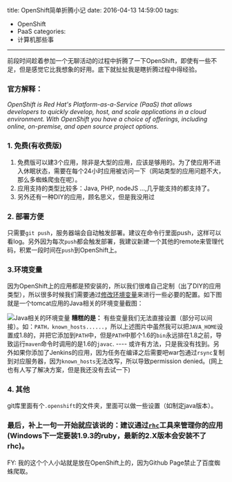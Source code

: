 title: OpenShift简单折腾小记
date: 2016-04-13 14:59:00
tags:
 - OpenShift
 - PaaS
categories:
  - 计算机那些事
---
前段时间趁着参加一个无聊活动的过程中折腾了一下OpenShift，即使有一些不足，但是感觉它比我想象的好用。底下就扯扯我是瞎折腾过程中得经验。

<!-- more -->
### 官方解释：
*OpenShift is Red Hat's Platform-as-a-Service (PaaS) that allows developers to quickly develop, host, and scale applications in a cloud environment. With OpenShift you have a choice of offerings, including online, on-premise, and open source project options.*

### 1. 免费(有收费版)
1. 免费版可以建3个应用，除非是大型的应用，应该是够用的。为了使应用不进入休眠状态，需要在每个24小时应用被访问一下（网站类型的应用问题不大，那么多蜘蛛爬虫在呢）。
2. 应用支持的类型比较多：Java, PHP, nodeJS ...,几乎能支持的都支持了。
3. 另外还有一种DIY的应用，顾名思义，但是我没用过

### 2. 部署方便
只需要`git push`，服务器端会自动触发部署。建议在命令行里面push，这样可以看log。另外因为每次`push`都会触发部署，我建议新建一个其他的remote来管理代码，积累一段时间在`push`到OpenShift上。

### 3.环境变量
因为OpenShift上的应用都是预安装的，所以我们很难自己定制（出了DIY的应用类型），所以很多时候我们需要通过[修改环境变量](https://developers.openshift.com/managing-your-applications/environment-variables.html)来进行一些必要的配置。如下图就是一个tomcat应用的Java相关的环境变量截图：

![Java相关的环境变量](/img/blog/openshift_java_env_vars.png "Java相关的环境变量")
**糟糕的是：** 有些变量我们无法直接设置（部分可以间接）。如：`PATH，known_hosts......`，所以上述图片中虽然我可以把`JAVA_HOME`设置成1.8的，并把它添加到`PATH`中，但是`PATH`中那个1.6的`bin`永远排在1.8之前，导致运行`maven`命令时调用的是1.6的`javac`. ---- 或许有方法，只是我没有找到。另外如果你添加了Jenkins的应用，因为任务在编译之后需要吧war包通过`rsync`复制到对应服务器，因为`known_hosts`无法改写，所以导致permission denied。(网上也有人写了解决方案，但是我还没有去试一下)

### 4. 其他
git库里面有个`.openshift`的文件夹，里面可以做一些设置（如制定java版本）。

### 最后，补上一句一开始就应该说的：建议通过[`rhc`](https://developers.openshift.com/managing-your-applications/client-tools.html)工具来管理你的应用(Windows下一定要装1.9.3的ruby，最新的2.X版本会安装不了rhc)。


FY: 我的这个个人小站就是放在OpenShift上的，因为Github Page禁止了百度蜘蛛爬取。
